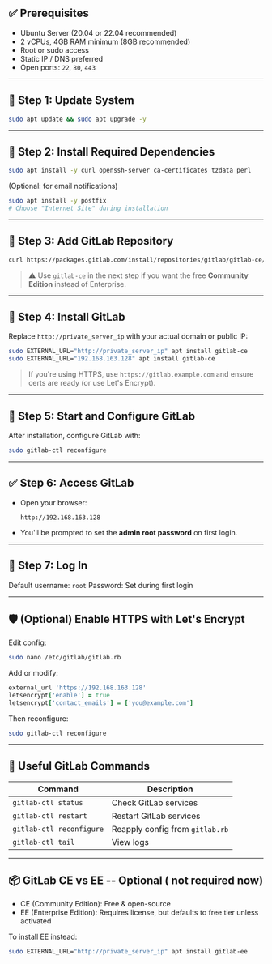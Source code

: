 
## ✅ Prerequisites

* Ubuntu Server (20.04 or 22.04 recommended)
* 2 vCPUs, 4GB RAM minimum (8GB recommended)
* Root or sudo access
* Static IP / DNS preferred
* Open ports: `22`, `80`, `443`

---

## 🔧 Step 1: Update System

```bash
sudo apt update && sudo apt upgrade -y
```

---

## 🔧 Step 2: Install Required Dependencies

```bash
sudo apt install -y curl openssh-server ca-certificates tzdata perl
```

(Optional: for email notifications)

```bash
sudo apt install -y postfix
# Choose "Internet Site" during installation
```

---

## 🔧 Step 3: Add GitLab Repository

```bash
curl https://packages.gitlab.com/install/repositories/gitlab/gitlab-ce/script.deb.sh | sudo bash
```

> ⚠️ Use `gitlab-ce` in the next step if you want the free **Community Edition** instead of Enterprise.

---

## 🔧 Step 4: Install GitLab

Replace `http://private_server_ip` with your actual domain or public IP:

```bash
sudo EXTERNAL_URL="http://private_server_ip" apt install gitlab-ce
sudo EXTERNAL_URL="192.168.163.128" apt install gitlab-ce
```

> If you're using HTTPS, use `https://gitlab.example.com` and ensure certs are ready (or use Let's Encrypt).

---

## 🔧 Step 5: Start and Configure GitLab

After installation, configure GitLab with:

```bash
sudo gitlab-ctl reconfigure
```

---

## ✅ Step 6: Access GitLab

* Open your browser:

  ```
  http://192.168.163.128 
  ```
* You'll be prompted to set the **admin root password** on first login.

---

## 🔐 Step 7: Log In

Default username: `root`
Password: Set during first login

---

## 🛡️ (Optional) Enable HTTPS with Let's Encrypt

Edit config:

```bash
sudo nano /etc/gitlab/gitlab.rb
```

Add or modify:

```ruby
external_url 'https://192.168.163.128'
letsencrypt['enable'] = true
letsencrypt['contact_emails'] = ['you@example.com'] 
```

Then reconfigure:

```bash
sudo gitlab-ctl reconfigure
```

---

## 🔄 Useful GitLab Commands

| Command                  | Description                     |
| ------------------------ | ------------------------------- |
| `gitlab-ctl status`      | Check GitLab services           |
| `gitlab-ctl restart`     | Restart GitLab services         |
| `gitlab-ctl reconfigure` | Reapply config from `gitlab.rb` |
| `gitlab-ctl tail`        | View logs                       |

---

## 📦 GitLab CE vs EE -- Optional ( not required now)

* CE (Community Edition): Free & open-source
* EE (Enterprise Edition): Requires license, but defaults to free tier unless activated

To install EE instead:

```bash
sudo EXTERNAL_URL="http://private_server_ip" apt install gitlab-ee
```

